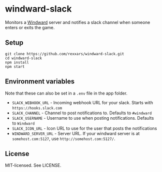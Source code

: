 # windward-slack

Monitors a [Windward](http://store.steampowered.com/app/326410/) server and notifies a slack channel when someone enters or exits the game.

## Setup

```
git clone https://github.com/rexxars/windward-slack.git
cd windward-slack
npm install
npm start
```

## Environment variables

Note that these can also be set in a `.env` file in the app folder.

- `SLACK_WEBHOOK_URL` - Incoming webhook URL for your slack. Starts with `https://hooks.slack.com`
- `SLACK_CHANNEL` - Channel to post notifications to. Defaults to `#windward`
- `SLACK_USERNAME` - Username to use when posting notifications. Defaults to `Windward`
- `SLACK_ICON_URL` - Icon URL to use for the user that posts the notifications
- `WINDWARD_SERVER_URL` - Server URL. If your windward server is at `somehost.com:5127`, use `http://somehost.com:5127/`.

## License

MIT-licensed. See LICENSE.
